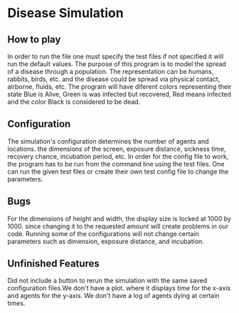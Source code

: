# Disease Simulation
## How to play
In order to run the file one must specify the test files if not specified it will run the 
default values. The purpose of this program is to model the spread of a disease through a
population. The representation can be humans, rabbits, birds, etc. and the disease could be 
spread via physical contact, airborne, fluids, etc.
The program will have diferent colors representing their state Blue is Alive, Green is was infected
but recovered, Red means infected and the color Black is considered to be dead.


## Configuration
The simulation's configuration determines the number of agents and locations.
the dimensions of the screen, exposure distance, sickness time, recovery chance, incubation period,
etc. In order for the config file to work, the program has to be run from the command line using
the test files. One can run the given test files or create their own test config file to change the 
parameters.
## Bugs
For the dimensions of height and width, the display size is locked at 1000 by 1000.
since changing it to the requested amount will create problems in our code. Running some of the configurations
will not change certain parameters such as dimension, exposure distance, and incubation.

## Unfinished Features
Did not include a button to rerun the simulation with the same saved configuration files.We don't have a plot.
where it displays time for the x-axis and agents for the y-axis. We don't have a log of agents dying at
certain times.